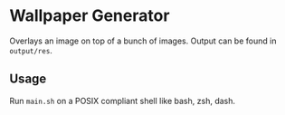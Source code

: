 # Wallpaper Generator

Overlays an image on top of a bunch of images. Output can be found in `output/res`.

## Usage
Run `main.sh` on a POSIX compliant shell like bash, zsh, dash.

